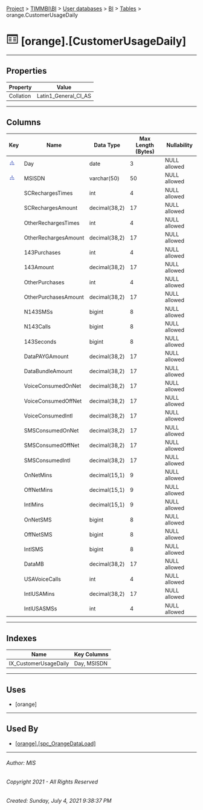 #### 

[Project](../../../../index.md) > [TIMMBI\\BI](../../../index.md) > [User databases](../../index.md) > [BI](../index.md) > [Tables](Tables.md) > orange.CustomerUsageDaily

# ![Tables](../../../../Images/Table32.png) [orange].[CustomerUsageDaily]

---

## <a name="#properties"></a>Properties

| Property | Value |
|---|---|
| Collation | Latin1_General_CI_AS |


---

## <a name="#columns"></a>Columns

| Key | Name | Data Type | Max Length (Bytes) | Nullability |
|---|---|---|---|---|
| [![Indexes IX_CustomerUsageDaily](../../../../Images/Index.png)](#indexes) | Day | date | 3 | NULL allowed |
| [![Indexes IX_CustomerUsageDaily](../../../../Images/Index.png)](#indexes) | MSISDN | varchar(50) | 50 | NULL allowed |
|  | SCRechargesTimes | int | 4 | NULL allowed |
|  | SCRechargesAmount | decimal(38,2) | 17 | NULL allowed |
|  | OtherRechargesTimes | int | 4 | NULL allowed |
|  | OtherRechargesAmount | decimal(38,2) | 17 | NULL allowed |
|  | 143Purchases | int | 4 | NULL allowed |
|  | 143Amount | decimal(38,2) | 17 | NULL allowed |
|  | OtherPurchases | int | 4 | NULL allowed |
|  | OtherPurchasesAmount | decimal(38,2) | 17 | NULL allowed |
|  | N143SMSs | bigint | 8 | NULL allowed |
|  | N143Calls | bigint | 8 | NULL allowed |
|  | 143Seconds | bigint | 8 | NULL allowed |
|  | DataPAYGAmount | decimal(38,2) | 17 | NULL allowed |
|  | DataBundleAmount | decimal(38,2) | 17 | NULL allowed |
|  | VoiceConsumedOnNet | decimal(38,2) | 17 | NULL allowed |
|  | VoiceConsumedOffNet | decimal(38,2) | 17 | NULL allowed |
|  | VoiceConsumedIntl | decimal(38,2) | 17 | NULL allowed |
|  | SMSConsumedOnNet | decimal(38,2) | 17 | NULL allowed |
|  | SMSConsumedOffNet | decimal(38,2) | 17 | NULL allowed |
|  | SMSConsumedIntl | decimal(38,2) | 17 | NULL allowed |
|  | OnNetMins | decimal(15,1) | 9 | NULL allowed |
|  | OffNetMins | decimal(15,1) | 9 | NULL allowed |
|  | IntlMins | decimal(15,1) | 9 | NULL allowed |
|  | OnNetSMS | bigint | 8 | NULL allowed |
|  | OffNetSMS | bigint | 8 | NULL allowed |
|  | IntlSMS | bigint | 8 | NULL allowed |
|  | DataMB | decimal(38,2) | 17 | NULL allowed |
|  | USAVoiceCalls | int | 4 | NULL allowed |
|  | IntlUSAMins | decimal(38,2) | 17 | NULL allowed |
|  | IntlUSASMSs | int | 4 | NULL allowed |


---

## <a name="#indexes"></a>Indexes

| Name | Key Columns |
|---|---|
| IX_CustomerUsageDaily | Day, MSISDN |


---

## <a name="#uses"></a>Uses

* [orange]


---

## <a name="#usedby"></a>Used By

* [[orange].[spc_OrangeDataLoad]](../Programmability/Stored_Procedures/spc_OrangeDataLoad.md)


---

###### Author:  MIS

###### Copyright 2021 - All Rights Reserved

###### Created: Sunday, July 4, 2021 9:38:37 PM

